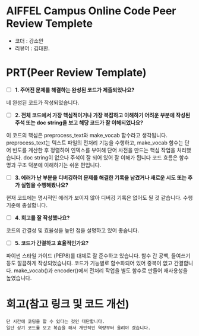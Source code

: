 # AIFFEL Campus Online Code Peer Review Templete
- 코더 : 강소안
- 리뷰어 : 김대환.


# PRT(Peer Review Template)
- [ ]  **1. 주어진 문제를 해결하는 완성된 코드가 제출되었나요?**

네 완성된 코드가 작성되었습니다.
    
- [ ]  **2. 전체 코드에서 가장 핵심적이거나 가장 복잡하고 이해하기 어려운 부분에 작성된 
주석 또는 doc string을 보고 해당 코드가 잘 이해되었나요?**
 
 이 코드의 핵심은 preprocess_text와 make_vocab 함수라고 생각됩니다. preprocess_text는 텍스트 파일의 전처리 기능을 수행하고, make_vocab 함수는 단어 빈도를 계산한 후 정렬하여 인덱스를 부여해 단어 사전을 만드는 핵심 작업을 처리했습니다.
doc string이 없으나 주석이 잘 되어 있어 잘 이해가 됩니다
코드 흐름은 함수명과 구조 덕분에 이해하기는 쉬운 편입니다.
        
- [ ]  **3. 에러가 난 부분을 디버깅하여 문제를 해결한 기록을 남겼거나
새로운 시도 또는 추가 실험을 수행해봤나요?**

현재 코드에는 명시적인 에러가 보이지 않아 디버깅 기록은 없어도 될 것 같습니다.
수행기준에 충실합니다.
        
- [ ]  **4. 회고를 잘 작성했나요?**

코드의 간결성 및 효율성을 높인 점을 설명하고 있어 좋습니다.
        
- [ ]  **5. 코드가 간결하고 효율적인가요?**

 파이썬 스타일 가이드 (PEP8)를 대체로 잘 준수하고 있습니다. 함수 간 공백, 들여쓰기 등도 깔끔하게 작성되었습니다.
코드가 기능별로 함수화되어 있어 중복이 없고 간결합니다. make_vocab()과 encoder()에서 전처리 작업을 별도 함수로 만들어 재사용성을 높였습니다.


# 회고(참고 링크 및 코드 개선)
```
단 시간에 코딩을 할 수 있다는 것인 대단합니다.
일단 상기 코드를 보고 복습을 해서 개인적인 역량부터 올려야 겠습니다.
```
